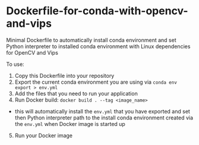 # Dockerfile-for-conda-with-opencv-and-vips
Minimal Dockerfile to automatically install conda environment and set Python interpreter to installed conda environment with Linux dependencies for OpenCV and Vips

To use:
1. Copy this Dockerfile into your repository
2. Export the current conda environment you are using via `conda env export > env.yml`
3. Add the files that you need to run your application
4. Run Docker build: `docker build . --tag <image_name>`
  - this will automatically install the `env.yml` that you have exported and set then Python interpreter path to the install conda environment created via the `env.yml` when Docker image is started up
5. Run your Docker image
